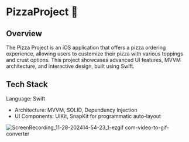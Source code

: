 # PizzaProject 🍕

## Overview
The Pizza Project is an iOS application that offers a pizza ordering experience,
allowing users to customize their pizza with various toppings and crust options. This project 
showcases advanced UI features, MVVM architecture, and interactive design, built using Swift.

## Tech Stack

Language: Swift 
- Architecture: MVVM, SOLID, Dependency Injection  
- UI Components: UIKit, SnapKit for programmatic auto-layout


![ScreenRecording_11-28-202414-54-23_1-ezgif com-video-to-gif-converter](https://github.com/user-attachments/assets/ca44b9a1-92d1-49b4-b4f2-fdef3d8f6d07)
